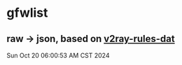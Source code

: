 # gfwlist
## raw -> json, based on [v2ray-rules-dat](https://github.com/Loyalsoldier/v2ray-rules-dat)
Sun Oct 20 06:00:53 AM CST 2024

